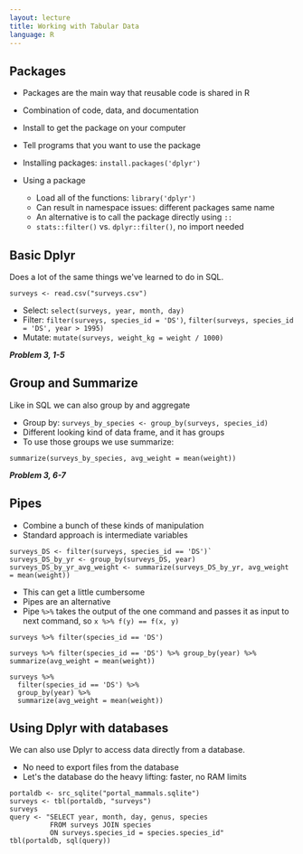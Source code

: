 ```yaml
---
layout: lecture
title: Working with Tabular Data
language: R
--- 
```


## Packages

* Packages are the main way that reusable code is shared in R
* Combination of code, data, and documentation
* Install to get the package on your computer
* Tell programs that you want to use the package

* Installing packages: `install.packages('dplyr')`
* Using a package
  * Load all of the functions: `library('dplyr')`
  * Can result in namespace issues: different packages same name
  * An alternative is to call the package directly using `::`
  * `stats::filter()` vs. `dplyr::filter()`, no import needed

## Basic Dplyr

Does a lot of the same things we've learned to do in SQL.

`surveys <- read.csv("surveys.csv")`

* Select: `select(surveys, year, month, day)`
* Filter: `filter(surveys, species_id = 'DS')`, `filter(surveys, species_id = 'DS', year > 1995)`
* Mutate: `mutate(surveys, weight_kg = weight / 1000)`

***Problem 3, 1-5***

## Group and Summarize

Like in SQL we can also group by and aggregate

* Group by: `surveys_by_species <- group_by(surveys, species_id)`
* Different looking kind of data frame, and it has groups
* To use those groups we use summarize:

`summarize(surveys_by_species, avg_weight = mean(weight))`

***Problem 3, 6-7***

## Pipes

* Combine a bunch of these kinds of manipulation
* Standard approach is intermediate variables

```
surveys_DS <- filter(surveys, species_id == 'DS')`
surveys_DS_by_yr <- group_by(surveys_DS, year)
surveys_DS_by_yr_avg_weight <- summarize(surveys_DS_by_yr, avg_weight = mean(weight))
```

* This can get a little cumbersome
* Pipes are an alternative
* Pipe `%>%` takes the output of the one command and passes it as input to next
  command, so `x %>% f(y) == f(x, y)`

`surveys %>% filter(species_id == 'DS')`

```
surveys %>% filter(species_id == 'DS') %>% group_by(year) %>% summarize(avg_weight = mean(weight))
```

```
surveys %>%
  filter(species_id == 'DS') %>%
  group_by(year) %>%
  summarize(avg_weight = mean(weight))
```

## Using Dplyr with databases

We can also use Dplyr to access data directly from a database.

* No need to export files from the database
* Let's the database do the heavy lifting: faster, no RAM limits

```
portaldb <- src_sqlite("portal_mammals.sqlite")
surveys <- tbl(portaldb, "surveys")
surveys
query <- "SELECT year, month, day, genus, species
          FROM surveys JOIN species
          ON surveys.species_id = species.species_id"
tbl(portaldb, sql(query))
```
